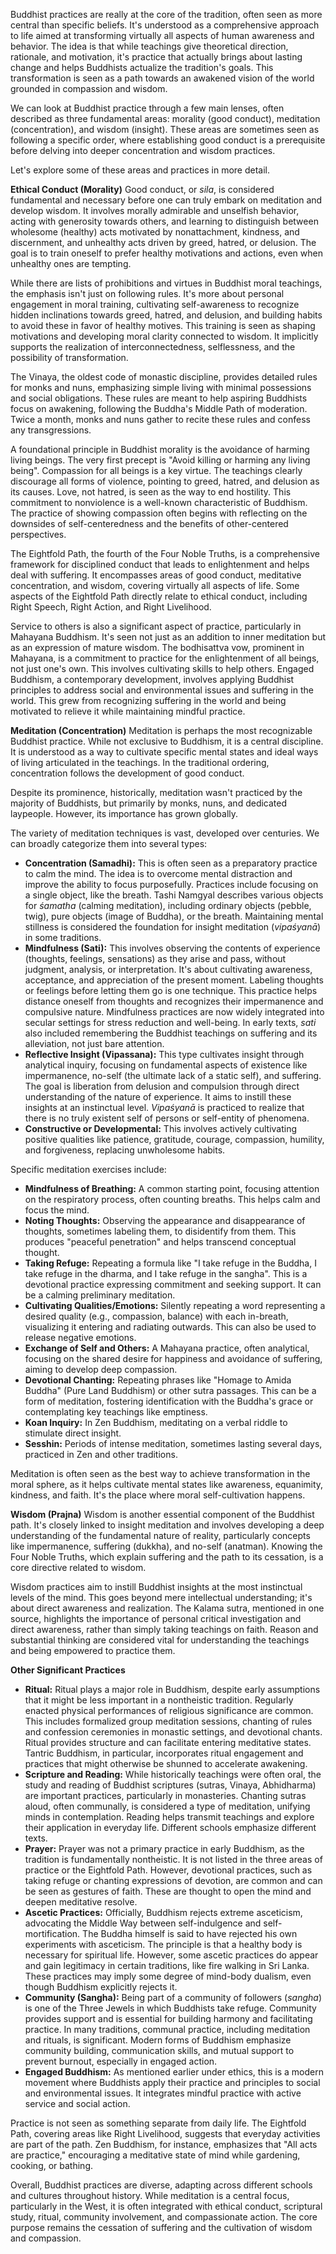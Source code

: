Buddhist practices are really at the core of the tradition, often seen as more central than specific beliefs. It's understood as a comprehensive approach to life aimed at transforming virtually all aspects of human awareness and behavior. The idea is that while teachings give theoretical direction, rationale, and motivation, it's practice that actually brings about lasting change and helps Buddhists actualize the tradition's goals. This transformation is seen as a path towards an awakened vision of the world grounded in compassion and wisdom.

We can look at Buddhist practice through a few main lenses, often described as three fundamental areas: morality (good conduct), meditation (concentration), and wisdom (insight). These areas are sometimes seen as following a specific order, where establishing good conduct is a prerequisite before delving into deeper concentration and wisdom practices.

Let's explore some of these areas and practices in more detail.

**Ethical Conduct (Morality)** Good conduct, or _sila_, is considered fundamental and necessary before one can truly embark on meditation and develop wisdom. It involves morally admirable and unselfish behavior, acting with generosity towards others, and learning to distinguish between wholesome (healthy) acts motivated by nonattachment, kindness, and discernment, and unhealthy acts driven by greed, hatred, or delusion. The goal is to train oneself to prefer healthy motivations and actions, even when unhealthy ones are tempting.

While there are lists of prohibitions and virtues in Buddhist moral teachings, the emphasis isn't just on following rules. It's more about personal engagement in moral training, cultivating self-awareness to recognize hidden inclinations towards greed, hatred, and delusion, and building habits to avoid these in favor of healthy motives. This training is seen as shaping motivations and developing moral clarity connected to wisdom. It implicitly supports the realization of interconnectedness, selflessness, and the possibility of transformation.

The Vinaya, the oldest code of monastic discipline, provides detailed rules for monks and nuns, emphasizing simple living with minimal possessions and social obligations. These rules are meant to help aspiring Buddhists focus on awakening, following the Buddha's Middle Path of moderation. Twice a month, monks and nuns gather to recite these rules and confess any transgressions.

A foundational principle in Buddhist morality is the avoidance of harming living beings. The very first precept is "Avoid killing or harming any living being". Compassion for all beings is a key virtue. The teachings clearly discourage all forms of violence, pointing to greed, hatred, and delusion as its causes. Love, not hatred, is seen as the way to end hostility. This commitment to nonviolence is a well-known characteristic of Buddhism. The practice of showing compassion often begins with reflecting on the downsides of self-centeredness and the benefits of other-centered perspectives.

The Eightfold Path, the fourth of the Four Noble Truths, is a comprehensive framework for disciplined conduct that leads to enlightenment and helps deal with suffering. It encompasses areas of good conduct, meditative concentration, and wisdom, covering virtually all aspects of life. Some aspects of the Eightfold Path directly relate to ethical conduct, including Right Speech, Right Action, and Right Livelihood.

Service to others is also a significant aspect of practice, particularly in Mahayana Buddhism. It's seen not just as an addition to inner meditation but as an expression of mature wisdom. The bodhisattva vow, prominent in Mahayana, is a commitment to practice for the enlightenment of all beings, not just one's own. This involves cultivating skills to help others. Engaged Buddhism, a contemporary development, involves applying Buddhist principles to address social and environmental issues and suffering in the world. This grew from recognizing suffering in the world and being motivated to relieve it while maintaining mindful practice.

**Meditation (Concentration)** Meditation is perhaps the most recognizable Buddhist practice. While not exclusive to Buddhism, it is a central discipline. It is understood as a way to cultivate specific mental states and ideal ways of living articulated in the teachings. In the traditional ordering, concentration follows the development of good conduct.

Despite its prominence, historically, meditation wasn't practiced by the majority of Buddhists, but primarily by monks, nuns, and dedicated laypeople. However, its importance has grown globally.

The variety of meditation techniques is vast, developed over centuries. We can broadly categorize them into several types:

- **Concentration (Samadhi):** This is often seen as a preparatory practice to calm the mind. The idea is to overcome mental distraction and improve the ability to focus purposefully. Practices include focusing on a single object, like the breath. Tashi Namgyal describes various objects for _śamatha_ (calming meditation), including ordinary objects (pebble, twig), pure objects (image of Buddha), or the breath. Maintaining mental stillness is considered the foundation for insight meditation (_vipaśyanā_) in some traditions.
- **Mindfulness (Sati):** This involves observing the contents of experience (thoughts, feelings, sensations) as they arise and pass, without judgment, analysis, or interpretation. It's about cultivating awareness, acceptance, and appreciation of the present moment. Labeling thoughts or feelings before letting them go is one technique. This practice helps distance oneself from thoughts and recognizes their impermanence and compulsive nature. Mindfulness practices are now widely integrated into secular settings for stress reduction and well-being. In early texts, _sati_ also included remembering the Buddhist teachings on suffering and its alleviation, not just bare attention.
- **Reflective Insight (Vipassana):** This type cultivates insight through analytical inquiry, focusing on fundamental aspects of existence like impermanence, no-self (the ultimate lack of a static self), and suffering. The goal is liberation from delusion and compulsion through direct understanding of the nature of experience. It aims to instill these insights at an instinctual level. _Vipaśyanā_ is practiced to realize that there is no truly existent self of persons or self-entity of phenomena.
- **Constructive or Developmental:** This involves actively cultivating positive qualities like patience, gratitude, courage, compassion, humility, and forgiveness, replacing unwholesome habits.

Specific meditation exercises include:

- **Mindfulness of Breathing:** A common starting point, focusing attention on the respiratory process, often counting breaths. This helps calm and focus the mind.
- **Noting Thoughts:** Observing the appearance and disappearance of thoughts, sometimes labeling them, to disidentify from them. This produces "peaceful penetration" and helps transcend conceptual thought.
- **Taking Refuge:** Repeating a formula like "I take refuge in the Buddha, I take refuge in the dharma, and I take refuge in the sangha". This is a devotional practice expressing commitment and seeking support. It can be a calming preliminary meditation.
- **Cultivating Qualities/Emotions:** Silently repeating a word representing a desired quality (e.g., compassion, balance) with each in-breath, visualizing it entering and radiating outwards. This can also be used to release negative emotions.
- **Exchange of Self and Others:** A Mahayana practice, often analytical, focusing on the shared desire for happiness and avoidance of suffering, aiming to develop deep compassion.
- **Devotional Chanting:** Repeating phrases like "Homage to Amida Buddha" (Pure Land Buddhism) or other sutra passages. This can be a form of meditation, fostering identification with the Buddha's grace or contemplating key teachings like emptiness.
- **Koan Inquiry:** In Zen Buddhism, meditating on a verbal riddle to stimulate direct insight.
- **Sesshin:** Periods of intense meditation, sometimes lasting several days, practiced in Zen and other traditions.

Meditation is often seen as the best way to achieve transformation in the moral sphere, as it helps cultivate mental states like awareness, equanimity, kindness, and faith. It's the place where moral self-cultivation happens.

**Wisdom (Prajna)** Wisdom is another essential component of the Buddhist path. It's closely linked to insight meditation and involves developing a deep understanding of the fundamental nature of reality, particularly concepts like impermanence, suffering (dukkha), and no-self (anatman). Knowing the Four Noble Truths, which explain suffering and the path to its cessation, is a core directive related to wisdom.

Wisdom practices aim to instill Buddhist insights at the most instinctual levels of the mind. This goes beyond mere intellectual understanding; it's about direct awareness and realization. The Kalama sutra, mentioned in one source, highlights the importance of personal critical investigation and direct awareness, rather than simply taking teachings on faith. Reason and substantial thinking are considered vital for understanding the teachings and being empowered to practice them.

**Other Significant Practices**

- **Ritual:** Ritual plays a major role in Buddhism, despite early assumptions that it might be less important in a nontheistic tradition. Regularly enacted physical performances of religious significance are common. This includes formalized group meditation sessions, chanting of rules and confession ceremonies in monastic settings, and devotional chants. Ritual provides structure and can facilitate entering meditative states. Tantric Buddhism, in particular, incorporates ritual engagement and practices that might otherwise be shunned to accelerate awakening.
- **Scripture and Reading:** While historically teachings were often oral, the study and reading of Buddhist scriptures (sutras, Vinaya, Abhidharma) are important practices, particularly in monasteries. Chanting sutras aloud, often communally, is considered a type of meditation, unifying minds in contemplation. Reading helps transmit teachings and explore their application in everyday life. Different schools emphasize different texts.
- **Prayer:** Prayer was not a primary practice in early Buddhism, as the tradition is fundamentally nontheistic. It is not listed in the three areas of practice or the Eightfold Path. However, devotional practices, such as taking refuge or chanting expressions of devotion, are common and can be seen as gestures of faith. These are thought to open the mind and deepen meditative resolve.
- **Ascetic Practices:** Officially, Buddhism rejects extreme asceticism, advocating the Middle Way between self-indulgence and self-mortification. The Buddha himself is said to have rejected his own experiments with asceticism. The principle is that a healthy body is necessary for spiritual life. However, some ascetic practices do appear and gain legitimacy in certain traditions, like fire walking in Sri Lanka. These practices may imply some degree of mind-body dualism, even though Buddhism explicitly rejects it.
- **Community (Sangha):** Being part of a community of followers (_sangha_) is one of the Three Jewels in which Buddhists take refuge. Community provides support and is essential for building harmony and facilitating practice. In many traditions, communal practice, including meditation and rituals, is significant. Modern forms of Buddhism emphasize community building, communication skills, and mutual support to prevent burnout, especially in engaged action.
- **Engaged Buddhism:** As mentioned earlier under ethics, this is a modern movement where Buddhists apply their practice and principles to social and environmental issues. It integrates mindful practice with active service and social action.

Practice is not seen as something separate from daily life. The Eightfold Path, covering areas like Right Livelihood, suggests that everyday activities are part of the path. Zen Buddhism, for instance, emphasizes that "All acts are practice," encouraging a meditative state of mind while gardening, cooking, or bathing.

Overall, Buddhist practices are diverse, adapting across different schools and cultures throughout history. While meditation is a central focus, particularly in the West, it is often integrated with ethical conduct, scriptural study, ritual, community involvement, and compassionate action. The core purpose remains the cessation of suffering and the cultivation of wisdom and compassion.